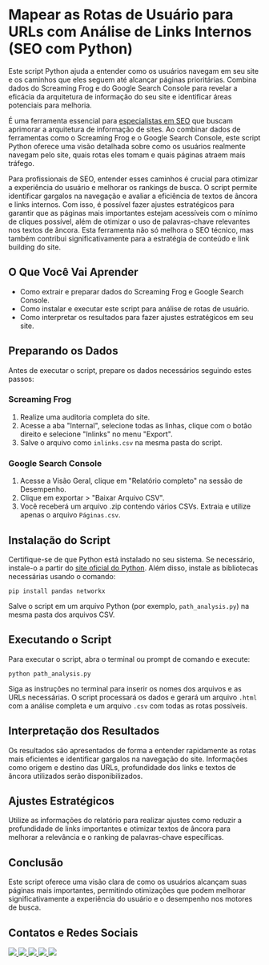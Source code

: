 # Mapear as Rotas de Usuário para URLs com Análise de Links Internos (SEO com Python)

Este script Python ajuda a entender como os usuários navegam em seu site e os caminhos que eles seguem até alcançar páginas prioritárias. Combina dados do Screaming Frog e do Google Search Console para revelar a eficácia da arquitetura de informação do seu site e identificar áreas potenciais para melhoria.

É uma ferramenta essencial para [especialistas em SEO](https://www.marcostadeu.com.br/) que buscam aprimorar a arquitetura de informação de sites. Ao combinar dados de ferramentas como o Screaming Frog e o Google Search Console, este script Python oferece uma visão detalhada sobre como os usuários realmente navegam pelo site, quais rotas eles tomam e quais páginas atraem mais tráfego.

Para profissionais de SEO, entender esses caminhos é crucial para otimizar a experiência do usuário e melhorar os rankings de busca. O script permite identificar gargalos na navegação e avaliar a eficiência de textos de âncora e links internos. Com isso, é possível fazer ajustes estratégicos para garantir que as páginas mais importantes estejam acessíveis com o mínimo de cliques possível, além de otimizar o uso de palavras-chave relevantes nos textos de âncora. Esta ferramenta não só melhora o SEO técnico, mas também contribui significativamente para a estratégia de conteúdo e link building do site.

## O Que Você Vai Aprender
- Como extrair e preparar dados do Screaming Frog e Google Search Console.
- Como instalar e executar este script para análise de rotas de usuário.
- Como interpretar os resultados para fazer ajustes estratégicos em seu site.

## Preparando os Dados
Antes de executar o script, prepare os dados necessários seguindo estes passos:

### Screaming Frog
1. Realize uma auditoria completa do site.
2. Acesse a aba "Internal", selecione todas as linhas, clique com o botão direito e selecione "Inlinks" no menu "Export".
3. Salve o arquivo como `inlinks.csv` na mesma pasta do script.

### Google Search Console
1. Acesse a Visão Geral, clique em "Relatório completo" na sessão de Desempenho.
2. Clique em exportar > "Baixar Arquivo CSV".
3. Você receberá um arquivo .zip contendo vários CSVs. Extraia e utilize apenas o arquivo `Páginas.csv`.

## Instalação do Script
Certifique-se de que Python está instalado no seu sistema. Se necessário, instale-o a partir do [site oficial do Python](https://www.python.org/downloads/). Além disso, instale as bibliotecas necessárias usando o comando:

    pip install pandas networkx

Salve o script em um arquivo Python (por exemplo, `path_analysis.py`) na mesma pasta dos arquivos CSV.

## Executando o Script

Para executar o script, abra o terminal ou prompt de comando e execute:

    python path_analysis.py

Siga as instruções no terminal para inserir os nomes dos arquivos e as URLs necessárias. O script processará os dados e gerará um arquivo `.html` com a análise completa e um arquivo `.csv` com todas as rotas possíveis.

## Interpretação dos Resultados

Os resultados são apresentados de forma a entender rapidamente as rotas mais eficientes e identificar gargalos na navegação do site. Informações como origem e destino das URLs, profundidade dos links e textos de âncora utilizados serão disponibilizados.

## Ajustes Estratégicos

Utilize as informações do relatório para realizar ajustes como reduzir a profundidade de links importantes e otimizar textos de âncora para melhorar a relevância e o ranking de palavras-chave específicas.

## Conclusão

Este script oferece uma visão clara de como os usuários alcançam suas páginas mais importantes, permitindo otimizações que podem melhorar significativamente a experiência do usuário e o desempenho nos motores de busca.


## Contatos e Redes Sociais

<p align="left" dir="auto">
  <a href="https://www.marcostadeu.com.br/" alt="Website">
    <img src="https://img.shields.io/badge/Website-006E93?style=flat-square&logo=wordpress&logoColor=white">
  </a>
  <a href="mailto:marcostadeu.seo@gmail.com" alt="Gmail">
    <img src="https://img.shields.io/badge/-Gmail-FF0000?style=flat-square&labelColor=FF0000&logo=gmail&logoColor=white">
  </a>
  <a href="https://www.linkedin.com/in/marcos-tadeu-especialista-em-seo/" alt="LinkedIn">
    <img src="https://img.shields.io/badge/-Linkedin-0e76a8?style=flat-square&logo=Linkedin&logoColor=white">
  </a>
  <a href="https://www.instagram.com/seo.marcostadeu/" alt="Instagram">
    <img src="https://img.shields.io/badge/-Instagram-DF0174?style=flat-square&labelColor=DF0174&logo=instagram&logoColor=white">
  </a>
  <a href="https://buymeacoffee.com/seomarcos" alt="Buy Me a Coffee">
    <img src="https://img.shields.io/badge/-Buy%20Me%20a%20Coffee-FF813F?style=flat-square&labelColor=FF813F&logo=buy-me-a-coffee&logoColor=white">
  </a>
</p>

